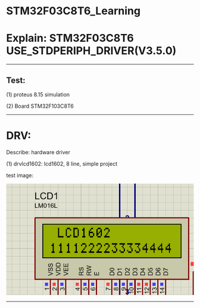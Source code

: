 # STM32F03C8T6_Learning

# Explain: STM32F03C8T6 USE_STDPERIPH_DRIVER(V3.5.0)

_____

## Test:

(1) proteus 8.15 simulation

(2) Board STM32F103C8T6

______

# DRV:

Describe: hardware driver 

(1) drvlcd1602: lcd1602, 8 line, simple project

test image:

![LCD1602 test](https://github.com/lovewinds13/STM32F03C8T6_Learning/blob/main/IMAGES/LCD1602-PROTEUS.png)

_____

